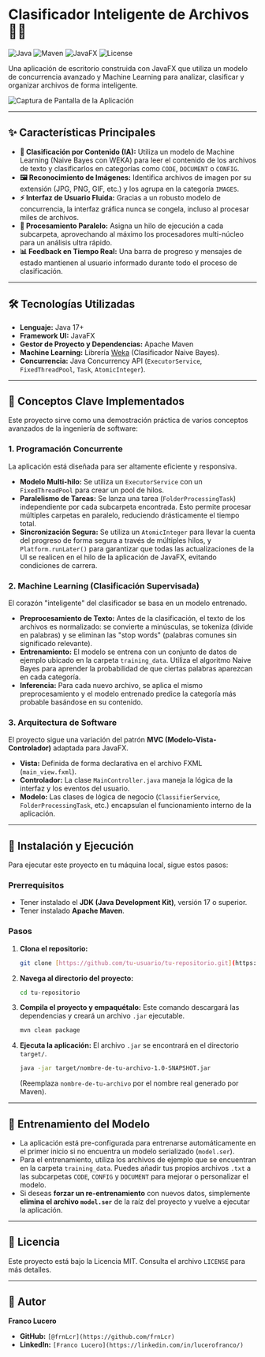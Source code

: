 # Clasificador Inteligente de Archivos 📂🤖

![Java](https://img.shields.io/badge/Java-17%2B-blue?logo=java&logoColor=white)
![Maven](https://img.shields.io/badge/Maven-4.0.0-red?logo=apachemaven&logoColor=white)
![JavaFX](https://img.shields.io/badge/JavaFX-21-orange?logo=openjfx&logoColor=white)
![License](https://img.shields.io/badge/License-MIT-green)

Una aplicación de escritorio construida con JavaFX que utiliza un modelo de concurrencia avanzado y Machine Learning para analizar, clasificar y organizar archivos de forma inteligente.

![Captura de Pantalla de la Aplicación](https://i.imgur.com/s67MDFj.png)

---

## ✨ Características Principales

* **🧠 Clasificación por Contenido (IA):** Utiliza un modelo de Machine Learning (Naive Bayes con WEKA) para leer el contenido de los archivos de texto y clasificarlos en categorías como `CODE`, `DOCUMENT` o `CONFIG`.
* **🖼️ Reconocimiento de Imágenes:** Identifica archivos de imagen por su extensión (JPG, PNG, GIF, etc.) y los agrupa en la categoría `IMAGES`.
* **⚡ Interfaz de Usuario Fluida:** Gracias a un robusto modelo de concurrencia, la interfaz gráfica nunca se congela, incluso al procesar miles de archivos.
* **🚀 Procesamiento Paralelo:** Asigna un hilo de ejecución a cada subcarpeta, aprovechando al máximo los procesadores multi-núcleo para un análisis ultra rápido.
* **📊 Feedback en Tiempo Real:** Una barra de progreso y mensajes de estado mantienen al usuario informado durante todo el proceso de clasificación.

---

## 🛠️ Tecnologías Utilizadas

* **Lenguaje:** Java 17+
* **Framework UI:** JavaFX
* **Gestor de Proyecto y Dependencias:** Apache Maven
* **Machine Learning:** Librería [Weka](https://www.cs.waikato.ac.nz/ml/weka/) (Clasificador Naive Bayes).
* **Concurrencia:** Java Concurrency API (`ExecutorService`, `FixedThreadPool`, `Task`, `AtomicInteger`).

---

## 🧠 Conceptos Clave Implementados

Este proyecto sirve como una demostración práctica de varios conceptos avanzados de la ingeniería de software:

### 1. Programación Concurrente
La aplicación está diseñada para ser altamente eficiente y responsiva.
* **Modelo Multi-hilo:** Se utiliza un `ExecutorService` con un `FixedThreadPool` para crear un pool de hilos.
* **Paralelismo de Tareas:** Se lanza una tarea (`FolderProcessingTask`) independiente por cada subcarpeta encontrada. Esto permite procesar múltiples carpetas en paralelo, reduciendo drásticamente el tiempo total.
* **Sincronización Segura:** Se utiliza un `AtomicInteger` para llevar la cuenta del progreso de forma segura a través de múltiples hilos, y `Platform.runLater()` para garantizar que todas las actualizaciones de la UI se realicen en el hilo de la aplicación de JavaFX, evitando condiciones de carrera.

### 2. Machine Learning (Clasificación Supervisada)
El corazón "inteligente" del clasificador se basa en un modelo entrenado.
* **Preprocesamiento de Texto:** Antes de la clasificación, el texto de los archivos es normalizado: se convierte a minúsculas, se tokeniza (divide en palabras) y se eliminan las "stop words" (palabras comunes sin significado relevante).
* **Entrenamiento:** El modelo se entrena con un conjunto de datos de ejemplo ubicado en la carpeta `training_data`. Utiliza el algoritmo Naive Bayes para aprender la probabilidad de que ciertas palabras aparezcan en cada categoría.
* **Inferencia:** Para cada nuevo archivo, se aplica el mismo preprocesamiento y el modelo entrenado predice la categoría más probable basándose en su contenido.

### 3. Arquitectura de Software
El proyecto sigue una variación del patrón **MVC (Modelo-Vista-Controlador)** adaptada para JavaFX.
* **Vista:** Definida de forma declarativa en el archivo FXML (`main_view.fxml`).
* **Controlador:** La clase `MainController.java` maneja la lógica de la interfaz y los eventos del usuario.
* **Modelo:** Las clases de lógica de negocio (`ClassifierService`, `FolderProcessingTask`, etc.) encapsulan el funcionamiento interno de la aplicación.

---

## 🚀 Instalación y Ejecución

Para ejecutar este proyecto en tu máquina local, sigue estos pasos:

### Prerrequisitos
* Tener instalado el **JDK (Java Development Kit)**, versión 17 o superior.
* Tener instalado **Apache Maven**.

### Pasos
1.  **Clona el repositorio:**
    ```bash
    git clone [https://github.com/tu-usuario/tu-repositorio.git](https://github.com/tu-usuario/tu-repositorio.git)
    ```
2.  **Navega al directorio del proyecto:**
    ```bash
    cd tu-repositorio
    ```
3.  **Compila el proyecto y empaquétalo:**
    Este comando descargará las dependencias y creará un archivo `.jar` ejecutable.
    ```bash
    mvn clean package
    ```
4.  **Ejecuta la aplicación:**
    El archivo `.jar` se encontrará en el directorio `target/`.
    ```bash
    java -jar target/nombre-de-tu-archivo-1.0-SNAPSHOT.jar
    ```
    (Reemplaza `nombre-de-tu-archivo` por el nombre real generado por Maven).

---

## 🤖 Entrenamiento del Modelo

* La aplicación está pre-configurada para entrenarse automáticamente en el primer inicio si no encuentra un modelo serializado (`model.ser`).
* Para el entrenamiento, utiliza los archivos de ejemplo que se encuentran en la carpeta `training_data`. Puedes añadir tus propios archivos `.txt` a las subcarpetas `CODE`, `CONFIG` y `DOCUMENT` para mejorar o personalizar el modelo.
* Si deseas **forzar un re-entrenamiento** con nuevos datos, simplemente **elimina el archivo `model.ser`** de la raíz del proyecto y vuelve a ejecutar la aplicación.

---

## 📄 Licencia

Este proyecto está bajo la Licencia MIT. Consulta el archivo `LICENSE` para más detalles.

---

## 👤 Autor

**Franco Lucero**

* **GitHub:** `[@frnLcr](https://github.com/frnLcr)`
* **LinkedIn:** `[Franco Lucero](https://linkedin.com/in/lucerofranco/)`
